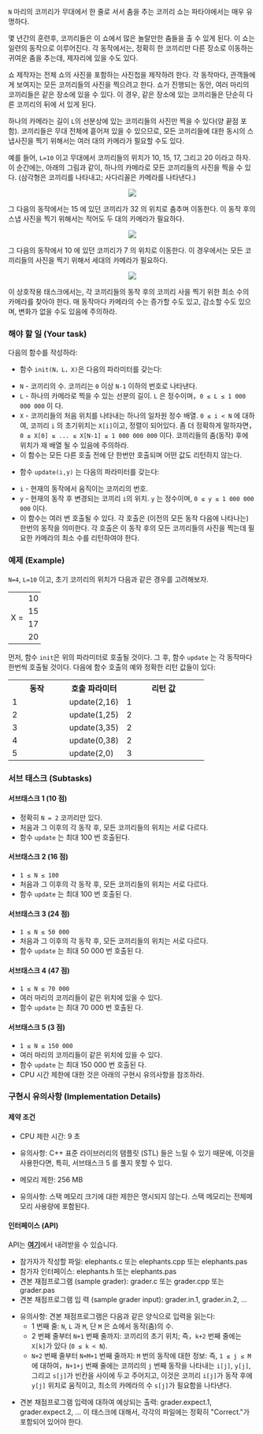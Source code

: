 `N` 마리의 코끼리가 무대에서 한 줄로 서서 춤을 추는 코끼리 쇼는 파타야에서는 매우 유명하다.

몇 년간의 훈련후, 코끼리들은 이 쇼에서 많은 놀랄만한 춤들을 출 수 있게 된다. 이 쇼는 일련의 동작으로 이루어진다. 각 동작에서는, 정확히 한 코끼리만 다른 장소로 이동하는 귀여운 춤을 추는데, 제자리에 있을 수도 있다.

쇼 제작자는 전체 쇼의 사진을 포함하는 사진첩을 제작하려 한다. 각 동작마다, 관객들에게 보여지는 모든 코끼리들의 사진을 찍으려고 한다. 쇼가 진행되는 동안, 여러 마리의 코끼리들은 같은 장소에 있을 수 있다. 이 경우, 같은 장소에 있는 코끼리들은 단순히 다른 코끼리의 뒤에 서 있게 된다.

하나의 카메라는 길이 `L`의 선분상에 있는 코끼리들의 사진만 찍을 수 있다(양 끝점 포함). 코끼리들은 무대 전체에 흩어져 있을 수 있으므로, 모든 코끼리들에 대한 동시의 스냅사진을 찍기 위해서는 여러 대의 카메라가 필요할 수도 있다.

예를 들어, `L=10` 이고 무대에서 코끼리들의 위치가 10, 15, 17, 그리고 20 이라고 하자. 이 순간에는, 아래의 그림과 같이, 하나의 카메라로 모든 코끼리들의 사진을 찍을 수 있다. (삼각형은 코끼리를 나타내고; 사다리꼴은 카메라를 나타낸다.)

<div style="text-align: center;">
 <img src="https://s3.ap-northeast-2.amazonaws.com/oj.uz/old/IOI11_elephants/elephants-pic1.png"/>
</div>

그 다음의 동작에서는 15 에 있던 코끼리가 32 의 위치로 춤추며 이동한다. 이 동작 후의 스냅 사진을 찍기 위해서는 적어도 두 대의 카메라가 필요하다.

<div style="text-align: center;">
 <img src="https://s3.ap-northeast-2.amazonaws.com/oj.uz/old/IOI11_elephants/elephants-pic2.png"/>
</div>

그 다음의 동작에서 10 에 있던 코끼리가 7 의 위치로 이동한다. 이 경우에서는 모든 코끼리들의 사진을 찍기 위해서 세대의 카메라가 필요하다.

<div style="text-align: center;">
 <img src="https://s3.ap-northeast-2.amazonaws.com/oj.uz/old/IOI11_elephants/elephants-pic3.png"/>
</div>

이 상호작용 태스크에서는, 각 코끼리들의 동작 후의 코끼리 사을 찍기 위한 최소 수의 카메라를 찾아야 한다. 매 동작마다 카메라의 수는 증가할 수도 있고, 감소할 수도 있으며, 변화가 없을 수도 있음에 주의하라.

### 해야 할 일 (Your task)

다음의 함수를 작성하라:

- 함수 `init(N，L，X)`은 다음의 파라미터를 갖는다:
 * `N` - 코끼리의 수. 코끼리는 `0` 이상 `N-1` 이하의 번호로 나타낸다.
 * `L` - 하나의 카메라로 찍을 수 있는 선분의 길이. `L` 은 정수이며，`0 ≤ L ≤ 1 000 000 000` 이 다.
 * `X` - 코끼리들의 처음 위치를 나타내는 하나의 일차원 정수 배열. `0 ≤ i < N` 에 대하여, 코끼리 `i` 의 초기위치는 `X[i]`이고, 정렬이 되어있다. 좀 더 정확하게 말하자면，`0 ≤ X[0] ≤ ... ≤ X[N-1] ≤ 1 000 000 000` 이다. 코끼리들의 춤(동작) 후에 위치가 재 배열 될 수 있음에 주의하라.
 * 이 함수는 모든 다른 호출 전에 단 한번만 호출되며 어떤 값도 리턴하지 않는다.

- 함수 `update(i,y)` 는 다음의 파라미터를 갖는다:
 * `i` - 현재의 동작에서 움직이는 코끼리의 번호.
 * `y` - 현재의 동작 후 변경되는 코끼리 `i`의 위치. `y` 는 정수이며, `0 ≤ y ≤ 1 000 000 000` 이다.
 * 이 함수는 여러 번 호출될 수 있다. 각 호출은 (이전의 모든 동작 다음에 나타나는) 한번의 동작을 의미한다. 각 호출은 이 동작 후의 모든 코끼리들의 사진을 찍는데 필요한 카메라의 최소 수를 리턴하여야 한다.

### 예제 (Example)

`N=4`, `L=10` 이고, 초기 코끼리의 위치가 다음과 같은 경우를 고려해보자.

<div class="table-responsive">
<table class="table table-bordered" style="max-width: 300px;">
 <tr>
  <td rowspan="6" class="code-font" style="padding-left: 5px; padding-right: 5px;">
    X = 
  </td>
  <td class="code-font"  style="padding-left: 5px; padding-right: 5px;">10</td>
 </tr>
 <tr>
  <td class="code-font"  style="padding-left: 5px; padding-right: 5px;">15</td>
 </tr>
 <tr>
  <td class="code-font"  style="padding-left: 5px; padding-right: 5px;">17</td>
 </tr>
 <tr>
  <td class="code-font"  style="padding-left: 5px; padding-right: 5px;">20</td>
 </tr>
</table>
</div>

먼저, 함수 `init`은 위의 파라미터로 호출될 것이다. 그 후, 함수 `update` 는 각 동작마다 한번씩 호출될 것이다. 다음에 함수 호출의 예와 정확한 리턴 값들이 있다:

<div class="table-responsive">
<table class="table" style="width: 450px;">
 <tr>
  <th style="width: 100px;">동작</th>
  <th>호출 파라미터</th>
  <th style="width: 150px;">리턴 값</th>
 </tr>
 <tr>
  <td>1</td>
  <td class="code-font">update(2,16)</td>
  <td>1</td>
 </tr>
 <tr>
  <td>2</td>
  <td class="code-font">update(1,25)</td>
  <td>2</td>
 </tr>
 <tr>
  <td>3</td>
  <td class="code-font">update(3,35)</td>
  <td>2</td>
 </tr>
 <tr>
  <td>4</td>
  <td class="code-font">update(0,38)</td>
  <td>2</td>
 </tr>
 <tr>
  <td>5</td>
  <td class="code-font">update(2,0)</td>
  <td>3</td>
 </tr>
</table>
</div>

### 서브 태스크 (Subtasks)

#### 서브태스크 1 (10 점)

* 정확히 `N = 2` 코끼리만 있다.
* 처음과 그 이후의 각 동작 후, 모든 코끼리들의 위치는 서로 다르다. 
* 함수 `update` 는 최대 100 번 호출된다.

#### 서브태스크 2 (16 점)

* `1 ≤ N ≤ 100`
* 처음과 그 이후의 각 동작 후, 모든 코끼리들의 위치는 서로 다르다. 
* 함수 `update` 는 최대 100 번 호출된 다.

#### 서브태스크 3 (24 점)

* `1 ≤ N ≤ 50 000`
* 처음과 그 이후의 각 동작 후, 모든 코끼리들의 위치는 서로 다르다. 
* 함수 `update` 는 최대 50 000 번 호출된 다.

#### 서브태스크 4 (47 점)

* `1 ≤ N ≤ 70 000`
* 여러 마리의 코끼리들이 같은 위치에 있을 수 있다.
* 함수 `update` 는 최대 70 000 번 호출된 다.

#### 서브태스크 5 (3 점)

* `1 ≤ N ≤ 150 000`
* 여러 마리의 코끼리들이 같은 위치에 있을 수 있다.
* 함수 `update` 는 최대 150 000 번 호출된 다.
* CPU 시간 제한에 대한 것은 아래의 구현시 유의사항을 참조하라.

### 구현시 유의사항 (Implementation Details)

#### 제약 조건

* CPU 제한 시간: 9 초
 - 유의사항: C++ 표준 라이브러리의 탬플릿 (STL) 들은 느릴 수 있기 때문에, 이것을 사용한다면, 특히, 서브태스크 5 를 풀지 못할 수 있다.
* 메모리 제한: 256 MB
 - 유의사항: 스택 메모리 크기에 대한 제한은 명시되지 않는다. 스택 메모리는 전체메모리 사용량에 포함된다.

#### 인터페이스 (API)

API는 [**여기**](https://s3.ap-northeast-2.amazonaws.com/oj.uz/old/IOI11_elephants/elephants.zip)에서 내려받을 수 있습니다.

* 참가자가 작성할 파일: elephants.c 또는 elephants.cpp 또는 elephants.pas
* 참가자 인터페이스: elephants.h 또는 elephants.pas
* 견본 재점프로그램 (sample grader): grader.c 또는 grader.cpp 또는 grader.pas
* 견본 채점프로그램 입 력 (sample grader input): grader.in.1, grader.in.2, ...
 - 유의사항: 견본 채점프로그램은 다음과 같은 양식으로 입력을 읽는다:
   * 1 번째 줄: `N`, `L` 과 `M`, 단 `M` 은 쇼에서 동작(춤)의 수.
   * 2 번째 줄부터 `N+1` 번째 줄까지: 코끼리의 초기 위치; 즉，`k+2` 번째 줄에는 `X[k]`가 있다 (`0 ≤ k < N`).
   * `N+2` 번째 줄부터 `N+M+1` 번째 줄까지: `M` 번의 동작에 대한 정보: 즉, `1 ≤ j ≤ M` 에 대하여，`N+1+j` 번째 줄에는 코끼리의 `j` 번째 동작을 나타내는 `i[j]`, `y[j]`, 그리고 `s[j]`가 빈칸을 사이에 두고 주어지고, 이것은 코끼리 `i[j]`가 동작 후에 `y[j]` 위치로 움직이고, 최소의 카메라의 수 `s[j]`가 필요함을 나타낸다.
* 견본 채점프로그램 입력에 대하여 예상되는 출력: grader.expect.1, grader.expect.2, ... 이 태스크에 대해서, 각각의 파일에는 정확히 "Correct."가 포함되어 있어야 한다.
